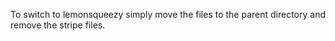 To switch to lemonsqueezy simply move the files to the parent directory and remove the stripe files.
